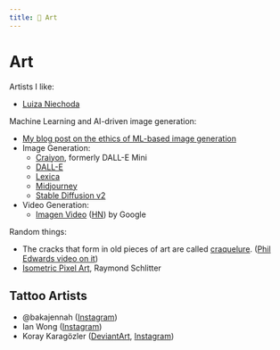 ```yaml
---
title: 🎨 Art
---
```


# Art

Artists I like:

- [Luiza Niechoda](https://luizacreates.com)

Machine Learning and AI-driven image generation:

- [My blog post on the ethics of ML-based image
  generation](https://brianturchyn.net/the-ethics-of-machine-learning/)
- Image Generation:
  - [Craiyon](https://www.craiyon.com/), formerly DALL-E Mini
  - [DALL-E](https://labs.openai.com/)
  - [Lexica](https://lexica.art/)
  - [Midjourney](https://www.midjourney.com/)
  - [Stable Diffusion v2](https://stability.ai/blog/stable-diffusion-v2-release)
- Video Generation:
  - [Imagen Video](https://imagen.research.google/video/)
    ([HN](https://news.ycombinator.com/item?id=33098704)) by Google

Random things:

- The cracks that form in old pieces of art are called
  [craquelure](https://en.wikipedia.org/wiki/Craquelure). ([Phil Edwards video
  on it](https://www.youtube.com/watch?v=BcVNGeWmd6I))
- [Isometric Pixel
  Art](https://www.slynyrd.com/blog/2022/11/28/pixelblog-41-isometric-pixel-art),
  Raymond Schlitter

## Tattoo Artists

- @bakajennah ([Instagram](https://www.instagram.com/bakajennah/))
- Ian Wong ([Instagram](https://www.instagram.com/ian_tattoos_/))
- Koray Karagözler ([DeviantArt](https://www.deviantart.com/koraykaragozler),
  [Instagram](https://www.instagram.com/koray_karagozler/))

